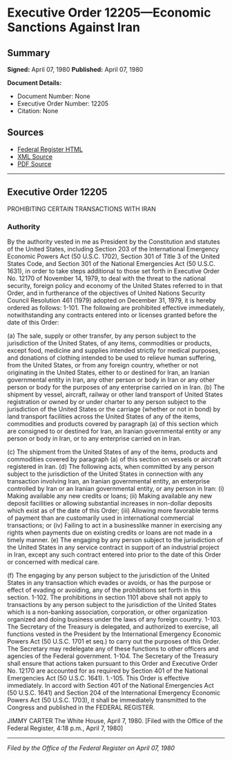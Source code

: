 # Executive Order 12205—Economic Sanctions Against Iran

## Summary

**Signed:** April 07, 1980
**Published:** April 07, 1980

**Document Details:**
- Document Number: None
- Executive Order Number: 12205
- Citation: None

## Sources
- [Federal Register HTML](https://www.presidency.ucsb.edu/documents/executive-order-12205-economic-sanctions-against-iran)
- [XML Source](None)
- [PDF Source](None)

---

## Executive Order 12205

PROHIBITING CERTAIN TRANSACTIONS WITH IRAN
### Authority

By the authority vested in me as President by the Constitution and statutes of the United States, including Section 203 of the International Emergency Economic Powers Act (50 U.S.C. 1702), Section 301 of Title 3 of the United States Code, and Section 301 of the National Emergencies Act (50 U.S.C. 1631), in order to take steps additional to those set forth in Executive Order No. 12170 of November 14, 1979, to deal with the threat to the national security, foreign policy and economy of the United States referred to in that Order, and in furtherance of the objectives of United Nations Security Council Resolution 461 (1979) adopted on December 31, 1979, it is hereby ordered as follows:
1-101. The following are prohibited effective immediately, notwithstanding any contracts entered into or licenses granted before the date of this Order:

(a) The sale, supply or other transfer, by any person subject to the jurisdiction of the United States, of any items, commodities or products, except food, medicine and supplies intended strictly for medical purposes, and donations of clothing intended to be used to relieve human suffering, from the United States, or from any foreign country, whether or not originating in the United States, either to or destined for Iran, an Iranian governmental entity in Iran, any other person or body in Iran or any other person or body for the purposes of any enterprise carried on in Iran.
(b) The shipment by vessel, aircraft, railway or other land transport of United States registration or owned by or under charter to any person subject to the jurisdiction of the United States or the carriage (whether or not in bond) by land transport facilities across the United States of any of the items, commodities and products covered by paragraph (a) of this section which are consigned to or destined for Iran, an Iranian governmental entity or any person or body in Iran, or to any enterprise carried on in Iran.

(c) The shipment from the United States of any of the items, products and commodities covered by paragraph (a) of this section on vessels or aircraft registered in Iran.
(d) The following acts, when committed by any person subject to the jurisdiction of the United States in connection with any transaction involving Iran, an Iranian governmental entity, an enterprise controlled by Iran or an Iranian governmental entity, or any person in Iran:
    (i) Making available any new credits or loans;
    (ii) Making available any new deposit facilities or allowing substantial increases in non-dollar deposits which exist as of the date of this Order;
    (iii) Allowing more favorable terms of payment than are customarily used in international commercial transactions; or
    (iv) Failing to act in a businesslike manner in exercising any rights when payments due on existing credits or loans are not made in a timely manner.
(e) The engaging by any person subject to the jurisdiction of the United States in any service contract in support of an industrial project in Iran, except any such contract entered into prior to the date of this Order or concerned with medical care.

(f) The engaging by any person subject to the jurisdiction of the United States in any transaction which evades or avoids, or has the purpose or effect of evading or avoiding, any of the prohibitions set forth in this section.
1-102. The prohibitions in section 1101 above shall not apply to transactions by any person subject to the jurisdiction of the United States which is a non-banking association, corporation, or other organization organized and doing business under the laws of any foreign country.
1-103. The Secretary of the Treasury is delegated, and authorized to exercise, all functions vested in the President by the International Emergency Economic Powers Act (50 U.S.C. 1701 et seq.) to carry out the purposes of this Order. The Secretary may redelegate any of these functions to other officers and agencies of the Federal government.
1-104. The Secretary of the Treasury shall ensure that actions taken pursuant to this Order and Executive Order No. 12170 are accounted for as required by Section 401 of the National Emergencies Act (50 U.S.C. 1641).
1.-105. This Order is effective immediately. In accord with Section 401 of the National Emergencies Act (50 U.S.C. 1641) and Section 204 of the International Emergency Economic Powers Act (50 U.S.C. 1703), it shall be immediately transmitted to the Congress and published in the FEDERAL REGISTER.

JIMMY CARTER
The White House,
April 7, 1980.
[Filed with the Office of the Federal Register, 4:18 p.m., April 7, 1980]

---

*Filed by the Office of the Federal Register on April 07, 1980*
